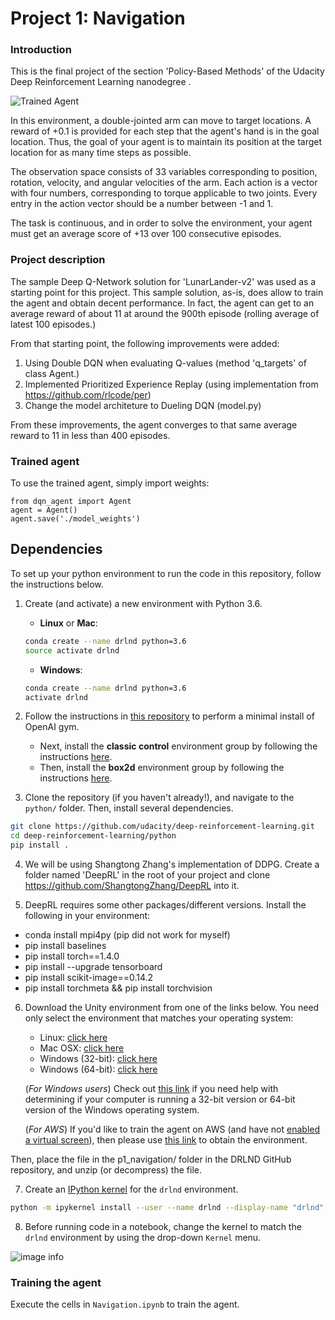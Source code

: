 [//]: # (Image References)

[image1]: https://video.udacity-data.com/topher/2018/June/5b1ea778_reacher/reacher.gif "Trained Agent"

# Project 1: Navigation

### Introduction
This is the final project of the section 'Policy-Based Methods' of the Udacity Deep Reinforcement Learning 
nanodegree .

![Trained Agent][image1]

In this environment, a double-jointed arm can move to target locations. A reward of +0.1 is provided for each step that the agent's hand is in the goal location. Thus, the goal of your agent is to maintain its position at the target location for as many time steps as possible.

The observation space consists of 33 variables corresponding to position, rotation, velocity, and angular velocities of the arm. Each action is a vector with four numbers, corresponding to torque applicable to two joints. Every entry in the action vector should be a number between -1 and 1.

The task is continuous, and in order to solve the environment, your agent must get an average score of +13 over 100 consecutive episodes.

### Project description

The sample Deep Q-Network solution for 'LunarLander-v2' was used as a starting point for this
project. This sample solution, as-is, does allow to train the agent and obtain decent performance.
In fact, the agent can get to an average reward of about 11 at around the 900th episode (rolling 
average of latest 100 episodes.)

From that starting point, the following improvements were added:
1. Using Double DQN when evaluating Q-values (method 'q_targets' of class Agent.)
2. Implemented Prioritized Experience Replay (using
   implementation from https://github.com/rlcode/per)
3. Change the model architeture to Dueling DQN (model.py)

From these improvements, the agent converges to that same average reward to 11 in less than
400 episodes.

### Trained agent

To use the trained agent, simply import weights:
```
from dqn_agent import Agent
agent = Agent()
agent.save('./model_weights')
```

## Dependencies

To set up your python environment to run the code in this repository, follow the instructions below.

1. Create (and activate) a new environment with Python 3.6.

	- __Linux__ or __Mac__: 
	```bash
	conda create --name drlnd python=3.6
	source activate drlnd
	```
	- __Windows__: 
	```bash
	conda create --name drlnd python=3.6 
	activate drlnd
	```
	
2. Follow the instructions in [this repository](https://github.com/openai/gym) to perform a minimal install of OpenAI gym.  
	- Next, install the **classic control** environment group by following the instructions [here](https://github.com/openai/gym#classic-control).
	- Then, install the **box2d** environment group by following the instructions [here](https://github.com/openai/gym#box2d).
	
3. Clone the repository (if you haven't already!), and navigate to the `python/` folder.  Then, install several dependencies.
```bash
git clone https://github.com/udacity/deep-reinforcement-learning.git
cd deep-reinforcement-learning/python
pip install .
```

4. We will be using Shangtong Zhang's implementation of DDPG. Create a folder named 'DeepRL' in the root of your project and clone https://github.com/ShangtongZhang/DeepRL into it.
   
5. DeepRL requires some other packages/different versions. Install the following in your environment:
- conda install mpi4py (pip did not work for myself)
- pip install baselines
- pip install torch==1.4.0
- pip install --upgrade tensorboard
- pip install scikit-image==0.14.2
- pip install torchmeta && pip install torchvision

6. Download the Unity environment from one of the links below.  You need only select the environment that matches your operating system:
    - Linux: [click here](https://s3-us-west-1.amazonaws.com/udacity-drlnd/P1/Banana/Banana_Linux.zip)
    - Mac OSX: [click here](https://s3-us-west-1.amazonaws.com/udacity-drlnd/P1/Banana/Banana.app.zip)
    - Windows (32-bit): [click here](https://s3-us-west-1.amazonaws.com/udacity-drlnd/P1/Banana/Banana_Windows_x86.zip)
    - Windows (64-bit): [click here](https://s3-us-west-1.amazonaws.com/udacity-drlnd/P1/Banana/Banana_Windows_x86_64.zip)
    
    (_For Windows users_) Check out [this link](https://support.microsoft.com/en-us/help/827218/how-to-determine-whether-a-computer-is-running-a-32-bit-version-or-64) if you need help with determining if your computer is running a 32-bit version or 64-bit version of the Windows operating system.

    (_For AWS_) If you'd like to train the agent on AWS (and have not [enabled a virtual screen](https://github.com/Unity-Technologies/ml-agents/blob/master/docs/Training-on-Amazon-Web-Service.md)), then please use [this link](https://s3-us-west-1.amazonaws.com/udacity-drlnd/P1/Banana/Banana_Linux_NoVis.zip) to obtain the environment.

Then, place the file in the p1_navigation/ folder in the DRLND GitHub repository, and unzip (or decompress) the file.

7. Create an [IPython kernel](http://ipython.readthedocs.io/en/stable/install/kernel_install.html) for the `drlnd` environment.  
```bash
python -m ipykernel install --user --name drlnd --display-name "drlnd"
```

8. Before running code in a notebook, change the kernel to match the `drlnd` environment by using the drop-down `Kernel` menu. 

![image info](./jnb.png)

### Training the agent

Execute the cells in `Navigation.ipynb` to train the agent.